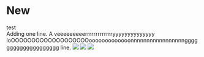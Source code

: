 # New

test  
Adding one line.
A veeeeeeeeerrrrrrrrrrrrryyyyyyyyyyyyyy loOOOOOOOOOOOOOOOOOOOooooooooooooonnnnnnnnnnnnnnnnngggggggggggggggggggg line.
<img src="https://render.githubusercontent.com/render/math?math=e^{i \pi} = -1">
<img src="https://render.githubusercontent.com/render/math?math=\boxed{\begin{split}x^2\end{split}}">
<img src="https://render.githubusercontent.com/render/math?math=\bgcolor{black}\color{white}asdf">
